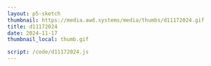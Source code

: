 ```yaml
---
layout: p5-sketch
thumbnail: https://media.awd.systems/media/thumbs/d11172024.gif
title: d11172024
date: 2024-11-17
thumbnail_local: thumb.gif

script: /code/d11172024.js
---
```

